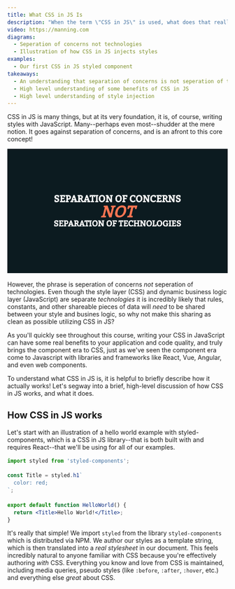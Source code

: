 ```yaml
---
title: What CSS in JS Is
description: "When the term \"CSS in JS\" is used, what does that really mean? In this section, we'll define the term, and give some examples of common libraries and techniques of CSS in JS."
video: https://manning.com
diagrams:
  - Seperation of concerns not technologies
  - Illustration of how CSS in JS injects styles
examples:
  - Our first CSS in JS styled component
takeaways:
  - An understanding that separation of concerns is not seperation of technologies
  - High level understanding of some benefits of CSS in JS
  - High level understanding of style injection
---
```


CSS in JS is many things, but at its very foundation, it is, of course, writing styles with JavaScript. Many--perhaps even most--shudder at the mere notion. It goes against separation of concerns, and is an afront to this core concept!

![Seperation of Concerns, but accurate](./images/seperation-of-concerns.png)

However, the phrase is seperation of concerns _not_ seperation of technologies. Even though the style layer (CSS) and dynamic business logic layer (JavaScript) are separate _technologies_ it is incredibly likely that rules, constants, and other shareable pieces of data will _need_ to be shared between your style and busines logic, so why not make this sharing as clean as possible utilizing CSS in JS?

As you'll quickly see throughout this course, writing your CSS in JavaScript can have some real benefits to your application and code quality, and truly brings the component era to CSS, just as we've seen the component era come to Javascript with libraries and frameworks like React, Vue, Angular, and even web components.

To understand what CSS in JS is, it is helpful to briefly describe how it actually works! Let's segway into a brief, high-level discussion of how CSS in JS works, and what it does.

## How CSS in JS works

Let's start with an illustration of a hello world example with styled-components, which is a CSS in JS library--that is both built with and requires React--that we'll be using for all of our examples.

```jsx
import styled from 'styled-components';

const Title = styled.h1`
  color: red;
`;

export default function HelloWorld() {
  return <Title>Hello World!</Title>;
}
```

<!-- INSERT DIAGRAM HERE -->

It's really that simple! We import `styled` from the library `styled-components` which is distributed via NPM. We author our styles as a template string, which is then translated into a _real stylesheet_ in our document. This feels incredibly natural to anyone familiar with CSS because you're effectively authoring _with_ CSS. Everything you know and love from CSS is maintained, including media queries, pseudo styles (like `:before`, `:after`, `:hover`, etc.) and everything else _great_ about CSS.
